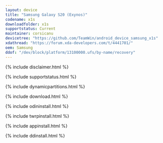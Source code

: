 ```yaml
---
layout: device
title: "Samsung Galaxy S20 (Exynos)"
codename: x1s
downloadfolder: x1s
supportstatus: Current
maintainer: corsicanu
devicetree: "https://github.com/TeamWin/android_device_samsung_x1s"
xdathread: "https://forum.xda-developers.com/t/4441701/"
oem: Samsung
ddof: "/dev/block/platform/13100000.ufs/by-name/recovery"
---
```


{% include disclaimer.html %}

{% include supportstatus.html %}

{% include dynamicpartitions.html %}

{% include download.html %}

{% include odininstall.html %}

{% include twrpinstall.html %}

{% include appinstall.html %}

{% include ddinstall.html %}
